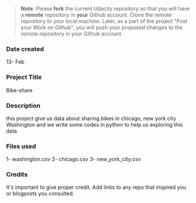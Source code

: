 >**Note**: Please **fork** the current Udacity repository so that you will have a **remote** repository in **your** Github account. Clone the remote repository to your local machine. Later, as a part of the project "Post your Work on Github", you will push your proposed changes to the remote repository in your Github account.

### Date created
13- Feb 
### Project Title
Bike-share 
### Description
this project give us data about sharing bikes in chicago, new york city Washington and we write some codes in python to help us exploring this data
### Files used
1- washington.csv
2- chicago.csv
3- new_york_city.csv
### Credits
It's important to give proper credit. Add links to any repo that inspired you or blogposts you consulted.

